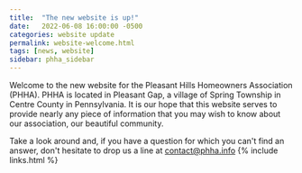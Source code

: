 ```yaml
---
title:  "The new website is up!"
date:   2022-06-08 16:00:00 -0500
categories: website update
permalink: website-welcome.html
tags: [news, website]
sidebar: phha_sidebar
---
```


Welcome to the new website for the Pleasant Hills Homeowners Association (PHHA). PHHA is located in Pleasant Gap, a village of Spring Township in Centre County in Pennsylvania. It is our hope that this website serves to provide nearly any piece of information that you may wish to know about our association, our beautiful community. 

Take a look around and, if you have a question for which you can't find an answer, don't hesitate to drop us a line at <contact@phha.info>
{% include links.html %}
